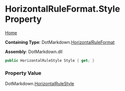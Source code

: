 <a name="_top"></a>

# HorizontalRuleFormat\.Style Property

[Home](../../../README.md#_top)

**Containing Type**: DotMarkdown\.[HorizontalRuleFormat](../README.md#_top)

**Assembly**: DotMarkdown\.dll

```csharp
public HorizontalRuleStyle Style { get; }
```

### Property Value

DotMarkdown\.[HorizontalRuleStyle](../../HorizontalRuleStyle/README.md#_top)

